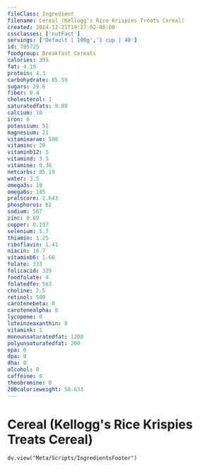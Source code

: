 ```yaml
---
fileClass: Ingredient
filename: Cereal (Kellogg's Rice Krispies Treats Cereal)
created: 2024-12-21T19:27:02-06:00
cssclasses: ['nutFact']
servings: ['Default | 100g','1 cup | 40']
id: 785725
foodgroup: Breakfast Cereals
calories: 395
fat: 4.19
protein: 4.3
carbohydrate: 85.59
sugars: 29.6
fiber: 0.4
cholesterol: 1
saturatedfats: 0.89
calcium: 10
iron: 6
potassium: 51
magnesium: 21
vitaminarae: 500
vitaminc: 20
vitaminb12: 5
vitamind: 3.3
vitamine: 0.36
netcarbs: 85.19
water: 3.5
omega3s: 10
omega6s: 185
pralscore: 2.643
phosphorus: 62
sodium: 567
zinc: 0.69
copper: 0.107
selenium: 5.7
thiamin: 1.25
riboflavin: 1.41
niacin: 16.7
vitaminb6: 1.66
folate: 333
folicacid: 329
foodfolate: 4
folatedfe: 563
choline: 2.5
retinol: 500
carotenebeta: 0
carotenealpha: 0
lycopene: 0
luteinzeaxanthin: 0
vitamink: 1
monounsaturatedfat: 1200
polyunsaturatedfat: 200
epa: 0
dpa: 0
dha: 0
alcohol: 0
caffeine: 0
theobromine: 0
200calorieweight: 50.633
---
```


# Cereal (Kellogg's Rice Krispies Treats Cereal)

```dataviewjs
dv.view("Meta/Scripts/IngredientsFooter")
```